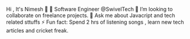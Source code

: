 Hi , It's Nimesh 👋
💬 Software Engineer @SwivelTech
👯 I’m looking to collaborate on freelance projects.
💬 Ask me about Javacript and tech related sttuffs
⚡ Fun fact: Spend 2 hrs of listening songs , learn new tech articles and cricket freak.
